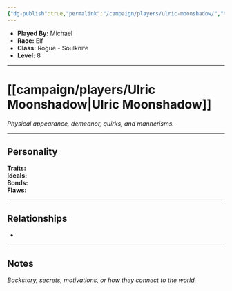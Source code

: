 ```yaml
---
{"dg-publish":true,"permalink":"/campaign/players/ulric-moonshadow/","tags":["character","player"],"created":"2025-10-28T18:37:37.814-07:00","updated":"2025-10-28T22:53:05.212-07:00"}
---
```



<p><span><ul>
<li dir="auto"><strong>Played By:</strong> Michael</li>
<li dir="auto"><strong>Race:</strong> Elf</li>
<li dir="auto"><strong>Class:</strong> Rogue - Soulknife</li>
<li dir="auto"><strong>Level:</strong> 8</li>
</ul></span></p>

---

# [[campaign/players/Ulric Moonshadow\|Ulric Moonshadow]]
*Physical appearance, demeanor, quirks, and mannerisms.*

---

## Personality
**Traits:**  
**Ideals:**  
**Bonds:**  
**Flaws:**  

---

## Relationships
- 

---

## Notes
*Backstory, secrets, motivations, or how they connect to the world.*

